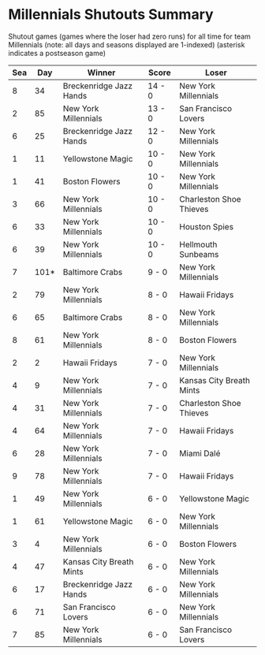 # Millennials Shutouts Summary



Shutout games (games where the loser had zero runs) for all time for team Millennials (note: all days and seasons displayed are 1-indexed) (asterisk indicates a postseason game)


| Sea | Day | Winner | Score | Loser | 
| ------ |------ |------ |------ |------ |
| 8 | 34 | Breckenridge Jazz Hands | 14 - 0 | New York Millennials | 
| 2 | 85 | New York Millennials | 13 - 0 | San Francisco Lovers | 
| 6 | 25 | Breckenridge Jazz Hands | 12 - 0 | New York Millennials | 
| 1 | 11 | Yellowstone Magic | 10 - 0 | New York Millennials | 
| 1 | 41 | Boston Flowers | 10 - 0 | New York Millennials | 
| 3 | 66 | New York Millennials | 10 - 0 | Charleston Shoe Thieves | 
| 6 | 33 | New York Millennials | 10 - 0 | Houston Spies | 
| 6 | 39 | New York Millennials | 10 - 0 | Hellmouth Sunbeams | 
| 7 | 101* | Baltimore Crabs | 9 - 0 | New York Millennials | 
| 2 | 79 | New York Millennials | 8 - 0 | Hawaii Fridays | 
| 6 | 65 | Baltimore Crabs | 8 - 0 | New York Millennials | 
| 8 | 61 | New York Millennials | 8 - 0 | Boston Flowers | 
| 2 | 2 | Hawaii Fridays | 7 - 0 | New York Millennials | 
| 4 | 9 | New York Millennials | 7 - 0 | Kansas City Breath Mints | 
| 4 | 31 | New York Millennials | 7 - 0 | Charleston Shoe Thieves | 
| 4 | 64 | New York Millennials | 7 - 0 | Hawaii Fridays | 
| 6 | 28 | New York Millennials | 7 - 0 | Miami Dalé | 
| 9 | 78 | New York Millennials | 7 - 0 | Hawaii Fridays | 
| 1 | 49 | New York Millennials | 6 - 0 | Yellowstone Magic | 
| 1 | 61 | Yellowstone Magic | 6 - 0 | New York Millennials | 
| 3 | 4 | New York Millennials | 6 - 0 | Boston Flowers | 
| 4 | 47 | Kansas City Breath Mints | 6 - 0 | New York Millennials | 
| 6 | 17 | Breckenridge Jazz Hands | 6 - 0 | New York Millennials | 
| 6 | 71 | San Francisco Lovers | 6 - 0 | New York Millennials | 
| 7 | 85 | New York Millennials | 6 - 0 | San Francisco Lovers | 


